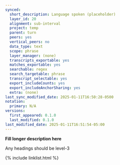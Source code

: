 ```yaml
---
synced:
  short_description: Language spoken (placeholder)
  layer_id: 20
  alignment: sub-interval
  project: temp
  parent: turn
  peers: yes
  vertical_peers: no
  data_type: text
  scope: phrase
  layer_manager: (none)
  transcripts_exportable: yes
  matches_exportable: yes
  searchable: regex
  search_targetable: phrase
  transcript_selectable: yes
  export_includeCounts: yes
  export_includeAnchorSharing: yes
  extra: (none)
last_sync_modified_date: 2025-01-11T16:50:28-0500
notation:
  primary: N/A
versions:
  first_appeared: 0.1.0
  last_modified: 0.1.0
last_modified_date: 2025-01-11T16:51:54-05:00
---
```


**Fill longer description here**

Any headings should be level-3


{% include linklist.html %}
